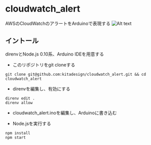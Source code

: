 # cloudwatch_alert
AWSのCloudWatchのアラートをArduinoで表現する
![Alt text](http://blog.picomon.jp/tech/wp-content/uploads/sites/5/2015/08/2015-08-03-20.23.40.jpg)

## イントール
direnvとNode.js 0.10系、Arduino IDEを用意する

* このリポジトリをgit cloneする
```
git clone git@github.com:kitadesign/cloudwatch_alert.git && cd cloudwatch_alert
```

* direnvを編集し、有効にする
```
direnv edit .
direnv allow
```

* cloudwatch_alert.inoを編集し、Arduinoに書き込む

* Node.jsを実行する
```
npm install
npm start
```
